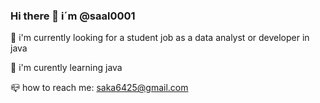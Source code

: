 ### Hi there 👋 i´m @saal0001
👀 i'm currently looking for a student job as a data analyst or developer in java

🌱 i'm curently learning java

📪 how to reach me:
saka6425@gmail.com


<!--
**saal0001/saal0001** is a ✨ _special_ ✨ repository because its `README.md` (this file) appears on your GitHub profile.

Here are some ideas to get you started:

- 🔭 I’m currently working on ...
- 🌱 I’m currently learning ...
- 👯 I’m looking to collaborate on ...
- 🤔 I’m looking for help with ...
- 💬 Ask me about ...
- 📫 How to reach me: ...
- 😄 Pronouns: ...
- ⚡ Fun fact: ...
-->
